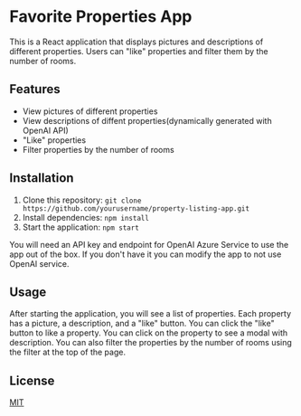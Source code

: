 # Favorite Properties App

This is a React application that displays pictures and descriptions of different properties. Users can "like" properties and filter them by the number of rooms.

## Features

- View pictures of different properties
- View descriptions of diffent properties(dynamically generated with OpenAI API)
- "Like" properties
- Filter properties by the number of rooms

## Installation

1. Clone this repository: `git clone https://github.com/yourusername/property-listing-app.git`
2. Install dependencies: `npm install`
3. Start the application: `npm start`

You will need an API key and endpoint for OpenAI Azure Service to use the app out of the box. If you don't have it you can modify the app to not use OpenAI service.

## Usage

After starting the application, you will see a list of properties. Each property has a picture, a description, and a "like" button. You can click the "like" button to like a property. You can click on the property to see a modal with description. You can also filter the properties by the number of rooms using the filter at the top of the page.

## License

[MIT](https://choosealicense.com/licenses/mit/)
